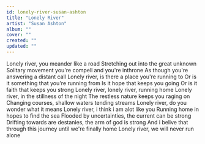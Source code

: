 ```yaml
---
id: lonely-river-susan-ashton
title: "Lonely River"
artist: "Susan Ashton"
album: ""
cover: ""
created: ""
updated: ""
---
```


Lonely river, you meander like a road
Stretching out into the great unknown
Solitary movement you're compell and you're inthrone
As though you're answering a distant call
Lonely river, is there a place you're running to
Or is it something that you're running from
Is it hope that keeps you going
Or is it faith that keeps you strong
Lonely river, lonely river, running home
Lonely river, in the stillness of the night
The restless nature keeps you raging on
Changing courses, shallow waters tending streams
Lonely river, do you wonder what it means
Lonely river, i think i am alot like you
Running home in hopes to find the sea
Flooded by uncertainties, the current can be strong
Drifting towards are destanies, the arm of god is strong
And i belive that through this journey until we're finally home
Lonely river, we will never run alone